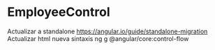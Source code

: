 # EmployeeControl

Actualizar a standalone <https://angular.io/guide/standalone-migration>
Actualizar html nueva sintaxis ng g @angular/core:control-flow
